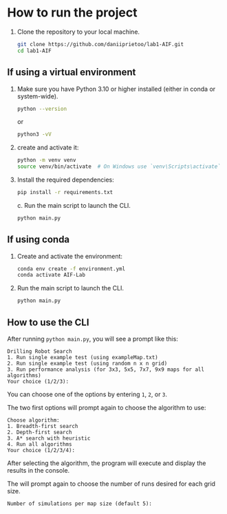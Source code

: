 # How to run the project

1. Clone the repository to your local machine.

    ```bash
    git clone https://github.com/daniiprietoo/lab1-AIF.git
    cd lab1-AIF
    ```

## If using a virtual environment

1. Make sure you have Python 3.10 or higher installed (either in conda or system-wide).

    ```bash
    python --version
    ```

    or

    ```bash
    python3 -vV
    ```

2. create and activate it:

    ```bash
    python -m venv venv
    source venv/bin/activate  # On Windows use `venv\Scripts\activate`
    ```

3. Install the required dependencies:

    ```bash
    pip install -r requirements.txt
    ```

    c. Run the main script to launch the CLI.

    ```bash
    python main.py
    ```

## If using conda

1. Create and activate the environment:

    ```bash
    conda env create -f environment.yml
    conda activate AIF-Lab
    ```

2. Run the main script to launch the CLI.

    ```bash
    python main.py
    ```

## How to use the CLI

After running `python main.py`, you will see a prompt like this:

```text
Drilling Robot Search
1. Run single example test (using exampleMap.txt)
2. Run single example test (using random n x n grid)
3. Run performance analysis (for 3x3, 5x5, 7x7, 9x9 maps for all algorithms)
Your choice (1/2/3): 
```

You can choose one of the options by entering `1`, `2`, or `3`.

The two first options will prompt again to choose the algorithm to use:

```text
Choose algorithm:
1. Breadth-first search
2. Depth-first search
3. A* search with heuristic
4. Run all algorithms
Your choice (1/2/3/4): 
```

After selecting the algorithm, the program will execute and display the results in the console.

The will prompt again to choose the number of runs desired for each grid size.

```text
Number of simulations per map size (default 5): 
```
